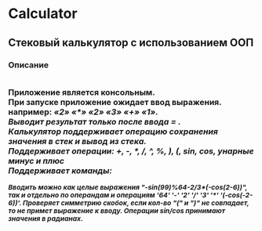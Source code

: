 # Calculator

<h2>Стековый калькулятор с использованием ООП

<h3>Описание

<br>Приложение является консольным.
<br>При запуске приложение ожидает ввод выражения. например: <em>«2» «*» «2» «3» «+» «1». 
<br>Выводит результат только после ввода = .
<br>Калькулятор поддерживает операцию сохранения значения в стек и вывод из стека.
<br>Поддерживает операции: <em>+, -, *, /, ^, %, ), (, sin, cos, унарные минус и плюс
<br>Поддерживает команды:
<br>

<small>Вводить можно как целые выражения "-sin(99)%64-2/3*(-cos(2-6))", так и отдельно по операндам и операциям '64' '-' '2' '/' '3' '*' '(-cos(-2-6))'. Проверяет симметрию скобок, если кол-во "(" и ")" не совпадает, то не примет выражение к вводу. Операции sin/cos принимают значения в радианах.
